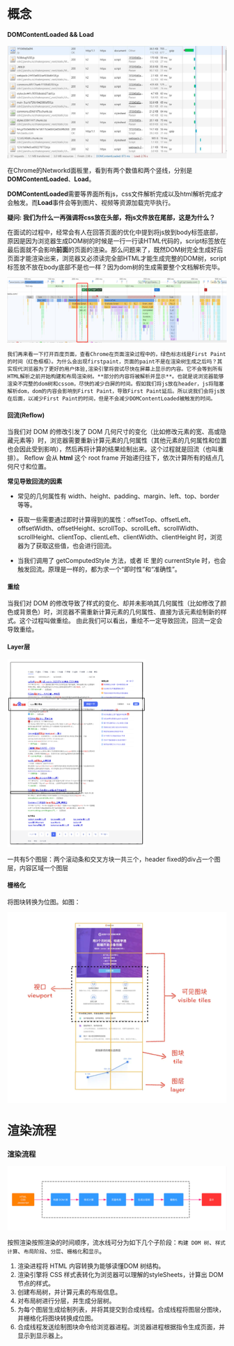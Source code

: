 # 概念

#### DOMContentLoaded && Load

![DOMContentLoaded](./img/DOMContentLoaded.jpg)



在Chrome的Networkd面板里，看到有两个数值和两个竖线，分别是**DOMContentLoaded**、**Load**。

**DOMContentLoaded**需要等界面所有js，css文件解析完成以及html解析完成才会触发。而**Load**事件会等到图片、视频等资源加载完毕执行。



**疑问: 我们为什么一再强调将css放在头部，将js文件放在尾部，这是为什么？** 

​	在面试的过程中，经常会有人在回答页面的优化中提到将js放到body标签底部，原因是因为浏览器生成DOM树的时候是一行一行读HTML代码的，script标签放在最后面就不会影响**前面**的页面的渲染。那么问题来了，既然DOM树完全生成好后页面才能渲染出来，浏览器又必须读完全部HTML才能生成完整的DOM树，script标签放不放在body底部不是也一样？因为dom树的生成需要整个文档解析完毕。 

![firstpaint](img/firstpaint.png)

 	我们再来看一下打开百度页面，查看Chrome在页面渲染过程中的，绿色标志线是First Paint的时间（红色框框）。为什么会出现firstpaint，页面的paint不是在渲染树生成之后吗？其实现代浏览器为了更好的用户体验,渲染引擎将尝试尽快在屏幕上显示的内容。它不会等到所有HTML解析之前开始构建和布局渲染树。**部分的内容将被解析并显示**。也就是说浏览器能够渲染不完整的dom树和cssom，尽快的减少白屏的时间。假如我们将js放在header，js将阻塞解析dom，dom的内容会影响到First Paint，导致First Paint延后。所以说我们会将js放在后面，以减少First Paint的时间，但是不会减少DOMContentLoaded被触发的时间。 



#### 回流(Reflow)

当我们对 DOM 的修改引发了 DOM 几何尺寸的变化（比如修改元素的宽、高或隐藏元素等）时，浏览器需要重新计算元素的几何属性（其他元素的几何属性和位置也会因此受到影响），然后再将计算的结果绘制出来。这个过程就是回流（也叫重排）。 Reflow 会从 **html** 这个 root frame 开始递归往下，依次计算所有的结点几何尺寸和位置。 

**常见导致回流的因素**

- 常见的几何属性有 width、height、padding、margin、left、top、border 等等。

- 获取一些需要通过即时计算得到的属性：offsetTop、offsetLeft、 offsetWidth、offsetHeight、scrollTop、scrollLeft、scrollWidth、scrollHeight、clientTop、clientLeft、clientWidth、clientHeight 时，浏览器为了获取这些值，也会进行回流。

- 当我们调用了 getComputedStyle 方法，或者 IE 里的 currentStyle 时，也会触发回流。原理是一样的，都为求一个“即时性”和“准确性”。



#### 重绘

当我们对 DOM 的修改导致了样式的变化、却并未影响其几何属性（比如修改了颜色或背景色）时，浏览器不需重新计算元素的几何属性、直接为该元素绘制新的样式。这个过程叫做重绘。 由此我们可以看出，重绘不一定导致回流，回流一定会导致重绘。



#### Layer层

<img src="img/baidu_layer.png" alt="百度主页图层" style="zoom:80%;" />

一共有5个图层：两个滚动条和交叉方块一共三个，header fixed的div占一个图层，内容区域一个图层



#### 栅格化

将图块转换为位图。如图：

<img src="img/栅格化.png" alt="栅格化" style="zoom:80%;" />




# 渲染流程

### 渲染流程
![浏览器渲染过程](img/浏览器渲染过程3.png)

按照渲染按照渲染的时间顺序，流水线可分为如下几个子阶段：`构建 DOM 树`、`样式计算`、`布局阶段`、`分层`、`栅格化`和`显示`。 

1. 渲染进程将 HTML 内容转换为能够读懂DOM 树结构。
2. 渲染引擎将 CSS 样式表转化为浏览器可以理解的styleSheets，计算出 DOM 节点的样式。
3. 创建布局树，并计算元素的布局信息。
4. 对布局树进行分层，并生成分层树。
5. 为每个图层生成绘制列表，并将其提交到合成线程。合成线程将图层分图块，并栅格化将图块转换成位图。
6. 合成线程发送绘制图块命令给浏览器进程。浏览器进程根据指令生成页面，并显示到显示器上。



